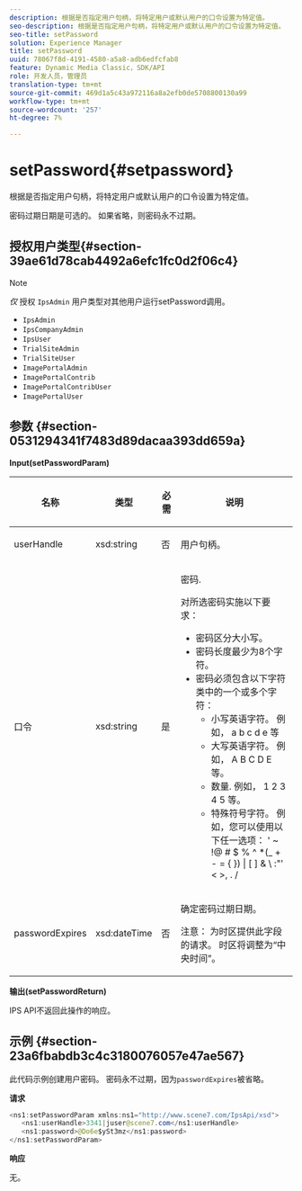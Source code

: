 ```yaml
---
description: 根据是否指定用户句柄，将特定用户或默认用户的口令设置为特定值。
seo-description: 根据是否指定用户句柄，将特定用户或默认用户的口令设置为特定值。
seo-title: setPassword
solution: Experience Manager
title: setPassword
uuid: 78067f8d-4191-4580-a5a8-adb6edfcfab8
feature: Dynamic Media Classic，SDK/API
role: 开发人员，管理员
translation-type: tm+mt
source-git-commit: 469d1a5c43a972116a8a2efb0de5708800130a99
workflow-type: tm+mt
source-wordcount: '257'
ht-degree: 7%

---
```



# setPassword{#setpassword}

根据是否指定用户句柄，将特定用户或默认用户的口令设置为特定值。

密码过期日期是可选的。 如果省略，则密码永不过期。

## 授权用户类型{#section-39ae61d78cab4492a6efc1fc0d2f06c4}

>[!NOTE]
>
>*仅* 授权 `IpsAdmin` 用户类型对其他用户运行setPassword调用。

* `IpsAdmin`
* `IpsCompanyAdmin`
* `IpsUser`
* `TrialSiteAdmin`
* `TrialSiteUser`
* `ImagePortalAdmin`
* `ImagePortalContrib`
* `ImagePortalContribUser`
* `ImagePortalUser`

## 参数 {#section-0531294341f7483d89dacaa393dd659a}

**Input(setPasswordParam)**

<table id="table_BF54512811344E0B979C5070354E8048"> 
 <thead> 
  <tr> 
   <th colname="col1" class="entry"> <p>名称 </p> </th> 
   <th colname="col2" class="entry"> <p>类型 </p> </th> 
   <th colname="col3" class="entry"> <p>必需 </p> </th> 
   <th colname="col4" class="entry"> <p>说明 </p> </th> 
  </tr> 
 </thead>
 <tbody> 
  <tr> 
   <td colname="col1"> <p> <span class="codeph"> <span class="varname"> userHandle  </span> </span> </p> </td> 
   <td colname="col2"> <p> <span class="codeph"> xsd:string </span> </p> </td> 
   <td colname="col3"> <p>否 </p> </td> 
   <td colname="col4"> <p>用户句柄。 </p> </td> 
  </tr> 
  <tr> 
   <td colname="col1"> <p> <span class="codeph"> <span class="varname"> 口令  </span> </span> </p> </td> 
   <td colname="col2"> <p> <span class="codeph"> xsd:string  </span> </p> </td> 
   <td colname="col3"> <p>是 </p> </td> 
   <td colname="col4"> <p>密码. </p> <p>对所选密码实施以下要求： </p> <p> 
     <ul id="ul_E5BE3621127C476788412174584075B3"> 
      <li id="li_0132852AFD774659A0224C450F19418C">密码区分大小写。 </li> 
      <li id="li_71224B3A89C8461AB689BAD383EC8CEA">密码长度最少为8个字符。 </li> 
      <li id="li_C21B6843EA734D1ABE0580185F775408">密码必须包含以下字符类中的一个或多个字符： 
       <ul id="ul_D5D3911AD6214035BBD2AB8350A459C7"> 
        <li id="li_6E3F084100104F2CBCF130EF8852C7B7">小写英语字符。 例如，<span class="codeph"> a b c d e </span>等 </li> 
        <li id="li_1FDED8D7348842BC857320D797D41217">大写英语字符。 例如，<span class="codeph"> A B C D E </span>等。 </li> 
        <li id="li_C3C4D5412AA749F3B78F37B2B696CF80">数量. 例如，<span class="codeph"> 1 2 3 4 5 </span>等。 </li> 
        <li id="li_2730798F26E74B878BEDE510CD06D8DD">特殊符号字符。 例如，您可以使用以下任一选项：<span class="codeph"> ' ~ !@ # $ % ^ *(_ + - = { }) | [ ] &amp; \ :"' &lt; &gt;, . / </span> </li> 
       </ul> </li> 
     </ul> </p> </td> 
  </tr> 
  <tr> 
   <td colname="col1"> <p> <span class="codeph"> <span class="varname"> passwordExpires  </span> </span> </p> </td> 
   <td colname="col2"> <p> <span class="codeph"> xsd:dateTime  </span> </p> </td> 
   <td colname="col3"> <p>否 </p> </td> 
   <td colname="col4"> <p>确定密码过期日期。 <p>注意： 为时区提供此字段的请求。 时区将调整为“中央时间”。 </p> </p> </td> 
  </tr> 
 </tbody> 
</table>

**输出(setPasswordReturn)**

IPS API不返回此操作的响应。

## 示例 {#section-23a6fbabdb3c4c3180076057e47ae567}

此代码示例创建用户密码。 密码永不过期，因为`passwordExpires`被省略。

**请求**

```java
<ns1:setPasswordParam xmlns:ns1="http://www.scene7.com/IpsApi/xsd">  
   <ns1:userHandle>3341|juser@scene7.com</ns1:userHandle> 
   <ns1:password>@Do6e$ySt3mz</ns1:password> 
</ns1:setPasswordParam>
```

**响应**

无。
